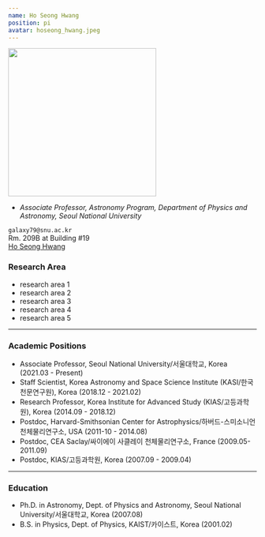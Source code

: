```yaml
---
name: Ho Seong Hwang
position: pi
avatar: hoseong_hwang.jpeg
---
```


<img width="300" src="{{site.baseurl}}/images/people/{{page.avatar}}" data-action="zoom">

- _Associate Professor, Astronomy Program, Department of Physics and Astronomy,  Seoul National University_<br>

<i class="fa fa-envelope-o"></i> `galaxy79@snu.ac.kr`<br>
<i class="fa fa-building"></i> Rm. 209B at Building #19 <br> 
<i class="fa fa-bar-chart"></i> [Ho Seong Hwang](https://pesa11.github.io)

### Research Area

* research area 1<br>
* research area 2<br>
* research area 3<br>
* research area 4<br>
* research area 5<br>

<hr> 

### Academic Positions
* Associate Professor, Seoul National University/서울대학교, Korea (2021.03 - Present)
* Staff Scientist, Korea Astronomy and Space Science Institute (KASI/한국천문연구원), Korea (2018.12 - 2021.02) 
* Research Professor, Korea Institute for Advanced Study (KIAS/고등과학원), Korea (2014.09 - 2018.12)
* Postdoc, Harvard-Smithsonian Center for Astrophysics/하버드-스미소니언 천체물리연구소, USA (2011-10 - 2014.08)
* Postdoc, CEA Saclay/싸이에이 사클레이 천체물리연구소, France (2009.05-2011.09)
* Postdoc, KIAS/고등과학원, Korea (2007.09 - 2009.04)

<hr>
 
### Education
* Ph.D. in Astronomy, Dept. of Physics and Astronomy, Seoul National University/서울대학교, Korea (2007.08)
* B.S. in Physics, Dept. of Physics, KAIST/카이스트, Korea (2001.02)
